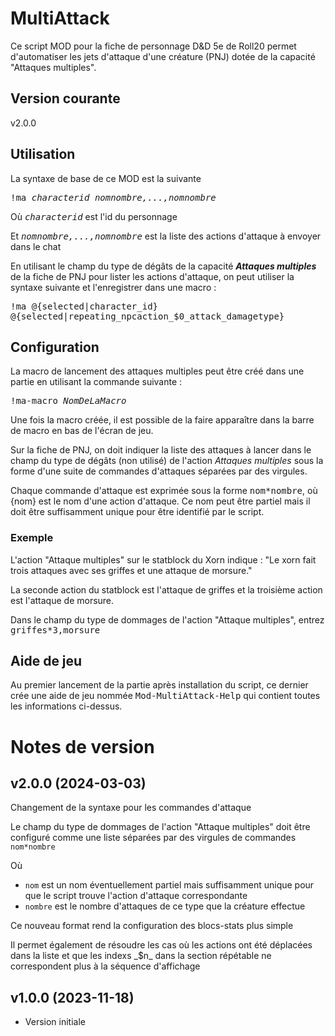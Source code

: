 # MultiAttack

Ce script MOD pour la fiche de personnage D&D 5e de Roll20 permet d'automatiser les jets d'attaque d'une créature (PNJ) dotée de la capacité "Attaques multiples".

## Version courante

v2.0.0

## Utilisation

La syntaxe de base de ce MOD est la suivante

<kbd>!ma _characterid_ _nom*nombre,...,nom*nombre_</kbd>

Où <kbd>_characterid_</kbd> est l'id du personnage

Et <kbd>_nom*nombre,...,nom*nombre_</kbd> est la liste des actions d'attaque à envoyer dans le chat

En utilisant le champ du type de dégâts de la capacité _**Attaques multiples**_ de la fiche de PNJ pour lister les actions d'attaque, on peut utiliser la syntaxe suivante et l'enregistrer dans une macro :

<kbd>!ma @{selected|character_id} @{selected|repeating_npcaction_$0_attack_damagetype}</kbd>

## Configuration

La macro de lancement des attaques multiples peut être créé dans une partie en utilisant la commande suivante :

<kbd>!ma-macro _NomDeLaMacro_</kbd>

Une fois la macro créée, il est possible de la faire apparaître dans la barre de macro en bas de l'écran de jeu.

Sur la fiche de PNJ, on doit indiquer la liste des attaques à lancer dans le champ du type de dégâts (non utilisé) de l'action _Attaques multiples_ sous la forme d'une suite de commandes d'attaques séparées par des virgules.

Chaque commande d'attaque est exprimée sous la forme <kbd>nom*nombre</kbd>, où {nom} est le nom d'une action d'attaque. Ce nom peut être partiel mais il doit être suffisamment unique pour être identifié par le script.

### Exemple

L'action "Attaque multiples" sur le statblock du Xorn indique :
"Le xorn fait trois attaques avec ses griffes et une attaque de morsure."

La seconde action du statblock est l'attaque de griffes et la troisième action est l'attaque de morsure.

Dans le champ du type de dommages de l'action "Attaque multiples", entrez <kbd>griffes*3,morsure</kbd>

## Aide de jeu

Au premier lancement de la partie après installation du script, ce dernier crée une aide de jeu nommée <kbd>Mod-MultiAttack-Help</kbd> qui contient toutes les informations ci-dessus.

# Notes de version

## v2.0.0 (2024-03-03)

Changement de la syntaxe pour les commandes d'attaque

Le champ du type de dommages de l'action "Attaque multiples" doit être configuré comme une liste séparées par des virgules de commandes `nom*nombre`

Où 
- `nom` est un nom éventuellement partiel mais suffisamment unique pour que le script trouve l'action d'attaque correspondante
- `nombre` est le nombre d'attaques de ce type que la créature effectue

Ce nouveau format rend la configuration des blocs-stats plus simple

Il permet également de résoudre les cas où les actions ont été déplacées dans la liste et que les indexs \_$n\_ dans la section répétable ne correspondent plus à la séquence d'affichage

## v1.0.0 (2023-11-18)

- Version initiale
